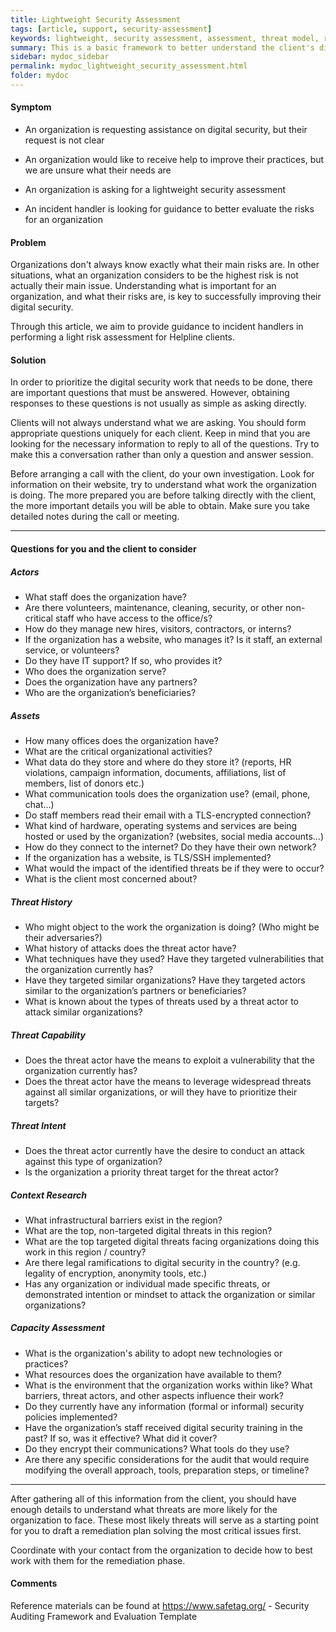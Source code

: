 ```yaml
---
title: Lightweight Security Assessment
tags: [article, support, security-assessment]
keywords: lightweight, security assessment, assessment, threat model, risk evaluation, light risk assessment, light risk
summary: This is a basic framework to better understand the client's digital security needs.
sidebar: mydoc_sidebar
permalink: mydoc_lightweight_security_assessment.html
folder: mydoc
---
```


#### Symptom
- An organization is requesting assistance on digital security, but their request is not clear

- An organization would like to receive help to improve their practices, but we are unsure what their needs are

- An organization is asking for a lightweight security assessment

- An incident handler is looking for guidance to better evaluate the risks for an organization


#### Problem    

Organizations don't always know exactly what their main risks are. In other situations, what an organization considers to be the highest risk is not actually their main issue. Understanding what is important for an organization, and what their risks are, is key to successfully improving their digital security.

Through this article, we aim to provide guidance to incident handlers in performing a light risk assessment for Helpline clients.


#### Solution   

In order to prioritize the digital security work that needs to be done, there are important questions that must be answered. However, obtaining responses to these questions is not usually as simple as asking directly.

Clients will not always understand what we are asking. You should form appropriate questions uniquely for each client. Keep in mind that you are looking for the necessary information to reply to all of the questions. Try to make this a conversation rather than only a question and answer session.

Before arranging a call with the client, do your own investigation. Look for information on their website, try to understand what work the organization is doing. The more prepared you are before talking directly with the client, the more important details you will be able to obtain. Make sure you take detailed notes during the call or meeting.

* * *

#### Questions for you and the client to consider

##### Actors

- What staff does the organization have?
- Are there volunteers, maintenance, cleaning, security, or other non-critical staff who have access to the office/s?
- How do they manage new hires, visitors, contractors, or interns?
- If the organization has a website, who manages it? Is it staff, an external service, or volunteers?
- Do they have IT support? If so, who provides it?
- Who does the organization serve?
- Does the organization have any partners?
- Who are the organization’s beneficiaries?


##### Assets

- How many offices does the organization have?
- What are the critical organizational activities?
- What data do they store and where do they store it? (reports, HR violations, campaign information, documents, affiliations, list of members, list of donors etc.)
- What communication tools does the organization use? (email, phone, chat…)
- Do staff members read their email with a TLS-encrypted connection?
- What kind of hardware, operating systems and services are being hosted or used by the organization? (websites, social media accounts…)
- How do they connect to the internet? Do they have their own network?
- If the organization has a website, is TLS/SSH implemented?
- What would the impact of the identified threats be if they were to occur?
- What is the client most concerned about?


##### Threat History

- Who might object to the work the organization is doing? (Who might be their adversaries?)
- What history of attacks does the threat actor have?
- What techniques have they used? Have they targeted vulnerabilities that the organization currently has?
- Have they targeted similar organizations? Have they targeted actors similar to the organization’s partners or beneficiaries?
- What is known about the types of threats used by a threat actor to attack similar organizations?


##### Threat Capability

- Does the threat actor have the means to exploit a vulnerability that the organization currently has?
- Does the threat actor have the means to leverage widespread threats against all similar organizations, or will they have to prioritize their targets?


##### Threat Intent

- Does the threat actor currently have the desire to conduct an attack against this type of organization?
- Is the organization a priority threat target for the threat actor?


##### Context Research

- What infrastructural barriers exist in the region?
- What are the top, non-targeted digital threats in this region?
- What are the top targeted digital threats facing organizations doing this work in this region / country?
- Are there legal ramifications to digital security in the country? (e.g. legality of encryption, anonymity tools, etc.)
- Has any organization or individual made specific threats, or demonstrated intention or mindset to attack the organization or similar organizations?


##### Capacity Assessment

- What is the organization's ability to adopt new technologies or practices?
- What resources does the organization have available to them?
- What is the environment that the organization works within like?
 What barriers, threat actors, and other aspects influence their work?
- Do they currently have any information (formal or informal) security policies implemented?
- Have the organization’s staff received digital security training in the past? If so, was it effective? What did it cover?
- Do they encrypt their communications? What tools do they use?
- Are there any specific considerations for the audit that would require modifying the overall approach, tools, preparation steps, or timeline?

* * *

After gathering all of this information from the client, you should have enough details to understand what threats are more likely for the organization to face. These most likely threats will serve as a starting point for you to draft a remediation plan solving the most critical issues first.

Coordinate with your contact from the organization to decide how to best work with them for the remediation phase.


#### Comments   

Reference materials can be found at https://www.safetag.org/ - Security Auditing Framework and Evaluation Template